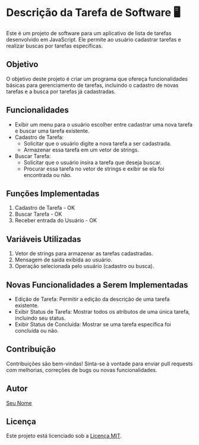# Descrição da Tarefa de Software 🖥️

Este é um projeto de software para um aplicativo de lista de tarefas desenvolvido em JavaScript. Ele permite ao usuário cadastrar tarefas e realizar buscas por tarefas específicas.

## Objetivo
O objetivo deste projeto é criar um programa que ofereça funcionalidades básicas para gerenciamento de tarefas, incluindo o cadastro de novas tarefas e a busca por tarefas já cadastradas.

## Funcionalidades
- Exibir um menu para o usuário escolher entre cadastrar uma nova tarefa e buscar uma tarefa existente.
- Cadastro de Tarefa:
  - Solicitar que o usuário digite a nova tarefa a ser cadastrada.
  - Armazenar essa tarefa em um vetor de strings.
- Buscar Tarefa:
  - Solicitar que o usuário insira a tarefa que deseja buscar.
  - Procurar essa tarefa no vetor de strings e exibir se ela foi encontrada ou não.

## Funções Implementadas
1. Cadastro de Tarefa - OK
2. Buscar Tarefa - OK
3. Receber entrada do Usuário - OK

## Variáveis Utilizadas
1. Vetor de strings para armazenar as tarefas cadastradas.
2. Mensagem de saída exibida ao usuário.
3. Operação selecionada pelo usuário (cadastro ou busca).

## Novas Funcionalidades a Serem Implementadas
- Edição de Tarefa: Permitir a edição da descrição de uma tarefa existente.
- Exibir Status de Tarefa: Mostrar todos os atributos de uma única tarefa, incluindo seu status.
- Exibir Status de Concluída: Mostrar se uma tarefa específica foi concluída ou não.

## Contribuição
Contribuições são bem-vindas! Sinta-se à vontade para enviar pull requests com melhorias, correções de bugs ou novas funcionalidades.

## Autor
[Seu Nome](https://github.com/seu-usuario)

## Licença
Este projeto está licenciado sob a [Licença MIT](LICENSE).

